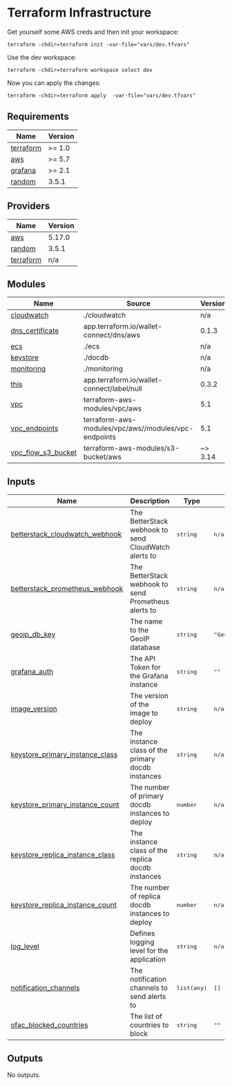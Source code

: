 # Terraform Infrastructure

Get yourself some AWS creds and then init your workspace:

`terraform -chdir=terraform init -var-file="vars/dev.tfvars"`

Use the dev workspace:

`terraform -chdir=terraform workspace select dev`

Now you can apply the changes:

`terraform -chdir=terraform apply  -var-file="vars/dev.tfvars"`

<!-- BEGIN_TF_DOCS -->

## Requirements

| Name | Version |
|------|---------|
| <a name="requirement_terraform"></a> [terraform](#requirement\_terraform) | >= 1.0 |
| <a name="requirement_aws"></a> [aws](#requirement\_aws) | >= 5.7 |
| <a name="requirement_grafana"></a> [grafana](#requirement\_grafana) | >= 2.1 |
| <a name="requirement_random"></a> [random](#requirement\_random) | 3.5.1 |
## Providers

| Name | Version |
|------|---------|
| <a name="provider_aws"></a> [aws](#provider\_aws) | 5.17.0 |
| <a name="provider_random"></a> [random](#provider\_random) | 3.5.1 |
| <a name="provider_terraform"></a> [terraform](#provider\_terraform) | n/a |
## Modules

| Name | Source | Version |
|------|--------|---------|
| <a name="module_cloudwatch"></a> [cloudwatch](#module\_cloudwatch) | ./cloudwatch | n/a |
| <a name="module_dns_certificate"></a> [dns\_certificate](#module\_dns\_certificate) | app.terraform.io/wallet-connect/dns/aws | 0.1.3 |
| <a name="module_ecs"></a> [ecs](#module\_ecs) | ./ecs | n/a |
| <a name="module_keystore"></a> [keystore](#module\_keystore) | ./docdb | n/a |
| <a name="module_monitoring"></a> [monitoring](#module\_monitoring) | ./monitoring | n/a |
| <a name="module_this"></a> [this](#module\_this) | app.terraform.io/wallet-connect/label/null | 0.3.2 |
| <a name="module_vpc"></a> [vpc](#module\_vpc) | terraform-aws-modules/vpc/aws | 5.1 |
| <a name="module_vpc_endpoints"></a> [vpc\_endpoints](#module\_vpc\_endpoints) | terraform-aws-modules/vpc/aws//modules/vpc-endpoints | 5.1 |
| <a name="module_vpc_flow_s3_bucket"></a> [vpc\_flow\_s3\_bucket](#module\_vpc\_flow\_s3\_bucket) | terraform-aws-modules/s3-bucket/aws | ~> 3.14 |

## Inputs
| Name | Description | Type | Default | Required |
|------|-------------|------|---------|:--------:|
| <a name="input_betterstack_cloudwatch_webhook"></a> [betterstack\_cloudwatch\_webhook](#input\_betterstack\_cloudwatch\_webhook) | The BetterStack webhook to send CloudWatch alerts to |  <pre lang="json">string</pre> |  <pre lang="json">n/a</pre> |  yes |
| <a name="input_betterstack_prometheus_webhook"></a> [betterstack\_prometheus\_webhook](#input\_betterstack\_prometheus\_webhook) | The BetterStack webhook to send Prometheus alerts to |  <pre lang="json">string</pre> |  <pre lang="json">n/a</pre> |  yes |
| <a name="input_geoip_db_key"></a> [geoip\_db\_key](#input\_geoip\_db\_key) | The name to the GeoIP database |  <pre lang="json">string</pre> |  <pre lang="json">"GeoLite2-City.mmdb"</pre> |  no |
| <a name="input_grafana_auth"></a> [grafana\_auth](#input\_grafana\_auth) | The API Token for the Grafana instance |  <pre lang="json">string</pre> |  <pre lang="json">""</pre> |  no |
| <a name="input_image_version"></a> [image\_version](#input\_image\_version) | The version of the image to deploy |  <pre lang="json">string</pre> |  <pre lang="json">n/a</pre> |  yes |
| <a name="input_keystore_primary_instance_class"></a> [keystore\_primary\_instance\_class](#input\_keystore\_primary\_instance\_class) | The instance class of the primary docdb instances |  <pre lang="json">string</pre> |  <pre lang="json">n/a</pre> |  yes |
| <a name="input_keystore_primary_instance_count"></a> [keystore\_primary\_instance\_count](#input\_keystore\_primary\_instance\_count) | The number of primary docdb instances to deploy |  <pre lang="json">number</pre> |  <pre lang="json">n/a</pre> |  yes |
| <a name="input_keystore_replica_instance_class"></a> [keystore\_replica\_instance\_class](#input\_keystore\_replica\_instance\_class) | The instance class of the replica docdb instances |  <pre lang="json">string</pre> |  <pre lang="json">n/a</pre> |  yes |
| <a name="input_keystore_replica_instance_count"></a> [keystore\_replica\_instance\_count](#input\_keystore\_replica\_instance\_count) | The number of replica docdb instances to deploy |  <pre lang="json">number</pre> |  <pre lang="json">n/a</pre> |  yes |
| <a name="input_log_level"></a> [log\_level](#input\_log\_level) | Defines logging level for the application |  <pre lang="json">string</pre> |  <pre lang="json">n/a</pre> |  yes |
| <a name="input_notification_channels"></a> [notification\_channels](#input\_notification\_channels) | The notification channels to send alerts to |  <pre lang="json">list(any)</pre> |  <pre lang="json">[]</pre> |  no |
| <a name="input_ofac_blocked_countries"></a> [ofac\_blocked\_countries](#input\_ofac\_blocked\_countries) | The list of countries to block |  <pre lang="json">string</pre> |  <pre lang="json">""</pre> |  no |
## Outputs

No outputs.


<!-- END_TF_DOCS -->
